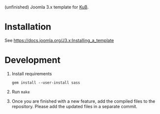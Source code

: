 (unfinished) Joomla 3.x template for [KuB](http://kub-berlin.org).

# Installation

See https://docs.joomla.org/J3.x:Installing_a_template

# Development

1.  Install requirements

        gem install --user-install sass

2.  Run `make`

3.  Once you are finished with a new feature, add the compiled files to the
    repository. Please add the updated files in a separate commit.
